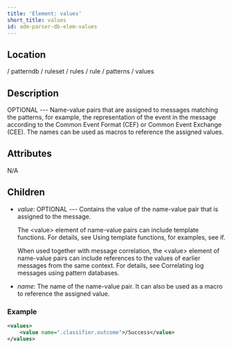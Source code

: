 ```yaml
---
title: 'Element: values'
short_title: values
id: adm-parser-db-elem-values
---
```


## Location

/ patterndb / ruleset / rules / rule / patterns / values

## Description

OPTIONAL --- Name-value pairs that are assigned to messages matching the
patterns, for example, the representation of the event in the message
according to the Common Event Format (CEF) or Common Event Exchange
(CEE). The names can be used as macros to reference the assigned values.

## Attributes

N/A

## Children

- *value*: OPTIONAL --- Contains the value of the name-value pair that
    is assigned to the message.

    The \<value\> element of name-value pairs can include template
    functions. For details, see Using template functions, for
    examples, see if.

    When used together with message correlation, the \<value\> element
    of name-value pairs can include references to the values of earlier
    messages from the same context. For details, see
    Correlating log messages using pattern databases.

- *name*: The name of the name-value pair. It can also be used as a
    macro to reference the assigned value.

### Example

```xml
<values>
    <value name=".classifier.outcome">/Success</value>
</values>
```
